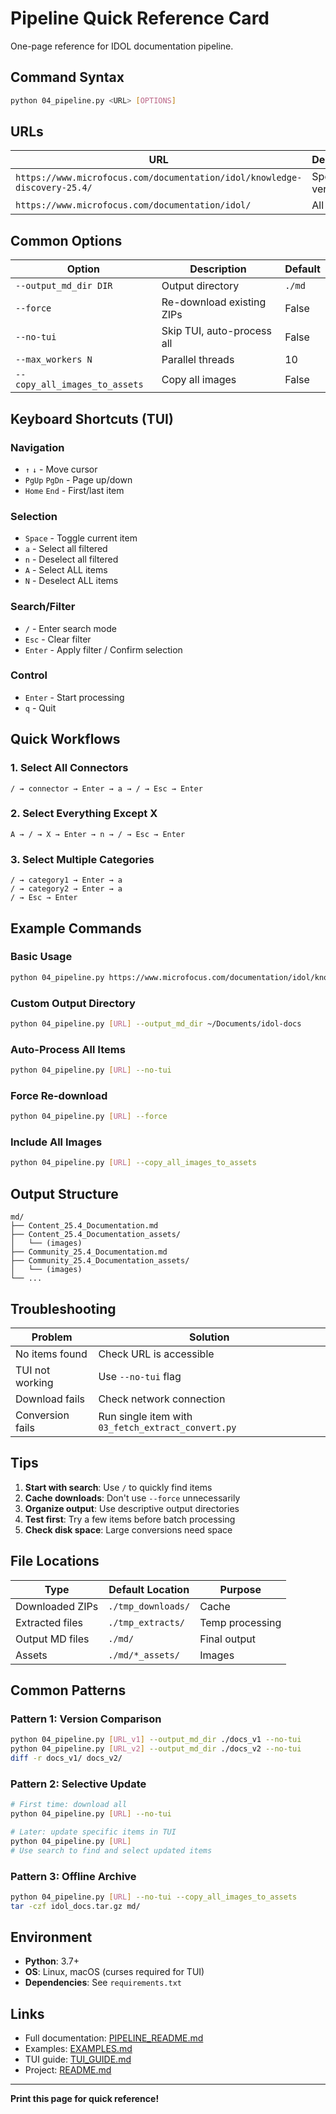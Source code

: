 # Pipeline Quick Reference Card

One-page reference for IDOL documentation pipeline.

## Command Syntax

```bash
python 04_pipeline.py <URL> [OPTIONS]
```

## URLs

| URL | Description |
|-----|-------------|
| `https://www.microfocus.com/documentation/idol/knowledge-discovery-25.4/` | Specific version |
| `https://www.microfocus.com/documentation/idol/` | All versions |

## Common Options

| Option | Description | Default |
|--------|-------------|---------|
| `--output_md_dir DIR` | Output directory | `./md` |
| `--force` | Re-download existing ZIPs | False |
| `--no-tui` | Skip TUI, auto-process all | False |
| `--max_workers N` | Parallel threads | 10 |
| `--copy_all_images_to_assets` | Copy all images | False |

## Keyboard Shortcuts (TUI)

### Navigation
- `↑` `↓` - Move cursor
- `PgUp` `PgDn` - Page up/down
- `Home` `End` - First/last item

### Selection
- `Space` - Toggle current item
- `a` - Select all filtered
- `n` - Deselect all filtered
- `A` - Select ALL items
- `N` - Deselect ALL items

### Search/Filter
- `/` - Enter search mode
- `Esc` - Clear filter
- `Enter` - Apply filter / Confirm selection

### Control
- `Enter` - Start processing
- `q` - Quit

## Quick Workflows

### 1. Select All Connectors
```
/ → connector → Enter → a → / → Esc → Enter
```

### 2. Select Everything Except X
```
A → / → X → Enter → n → / → Esc → Enter
```

### 3. Select Multiple Categories
```
/ → category1 → Enter → a
/ → category2 → Enter → a
/ → Esc → Enter
```

## Example Commands

### Basic Usage
```bash
python 04_pipeline.py https://www.microfocus.com/documentation/idol/knowledge-discovery-25.4/
```

### Custom Output Directory
```bash
python 04_pipeline.py [URL] --output_md_dir ~/Documents/idol-docs
```

### Auto-Process All Items
```bash
python 04_pipeline.py [URL] --no-tui
```

### Force Re-download
```bash
python 04_pipeline.py [URL] --force
```

### Include All Images
```bash
python 04_pipeline.py [URL] --copy_all_images_to_assets
```

## Output Structure

```
md/
├── Content_25.4_Documentation.md
├── Content_25.4_Documentation_assets/
│   └── (images)
├── Community_25.4_Documentation.md
├── Community_25.4_Documentation_assets/
│   └── (images)
└── ...
```

## Troubleshooting

| Problem | Solution |
|---------|----------|
| No items found | Check URL is accessible |
| TUI not working | Use `--no-tui` flag |
| Download fails | Check network connection |
| Conversion fails | Run single item with `03_fetch_extract_convert.py` |

## Tips

1. **Start with search**: Use `/` to quickly find items
2. **Cache downloads**: Don't use `--force` unnecessarily
3. **Organize output**: Use descriptive output directories
4. **Test first**: Try a few items before batch processing
5. **Check disk space**: Large conversions need space

## File Locations

| Type | Default Location | Purpose |
|------|-----------------|----------|
| Downloaded ZIPs | `./tmp_downloads/` | Cache |
| Extracted files | `./tmp_extracts/` | Temp processing |
| Output MD files | `./md/` | Final output |
| Assets | `./md/*_assets/` | Images |

## Common Patterns

### Pattern 1: Version Comparison
```bash
python 04_pipeline.py [URL_v1] --output_md_dir ./docs_v1 --no-tui
python 04_pipeline.py [URL_v2] --output_md_dir ./docs_v2 --no-tui
diff -r docs_v1/ docs_v2/
```

### Pattern 2: Selective Update
```bash
# First time: download all
python 04_pipeline.py [URL] --no-tui

# Later: update specific items in TUI
python 04_pipeline.py [URL]
# Use search to find and select updated items
```

### Pattern 3: Offline Archive
```bash
python 04_pipeline.py [URL] --no-tui --copy_all_images_to_assets
tar -czf idol_docs.tar.gz md/
```

## Environment

- **Python**: 3.7+
- **OS**: Linux, macOS (curses required for TUI)
- **Dependencies**: See `requirements.txt`

## Links

- Full documentation: [PIPELINE_README.md](PIPELINE_README.md)
- Examples: [EXAMPLES.md](EXAMPLES.md)
- TUI guide: [TUI_GUIDE.md](TUI_GUIDE.md)
- Project: [README.md](README.md)

---

**Print this page for quick reference!**






